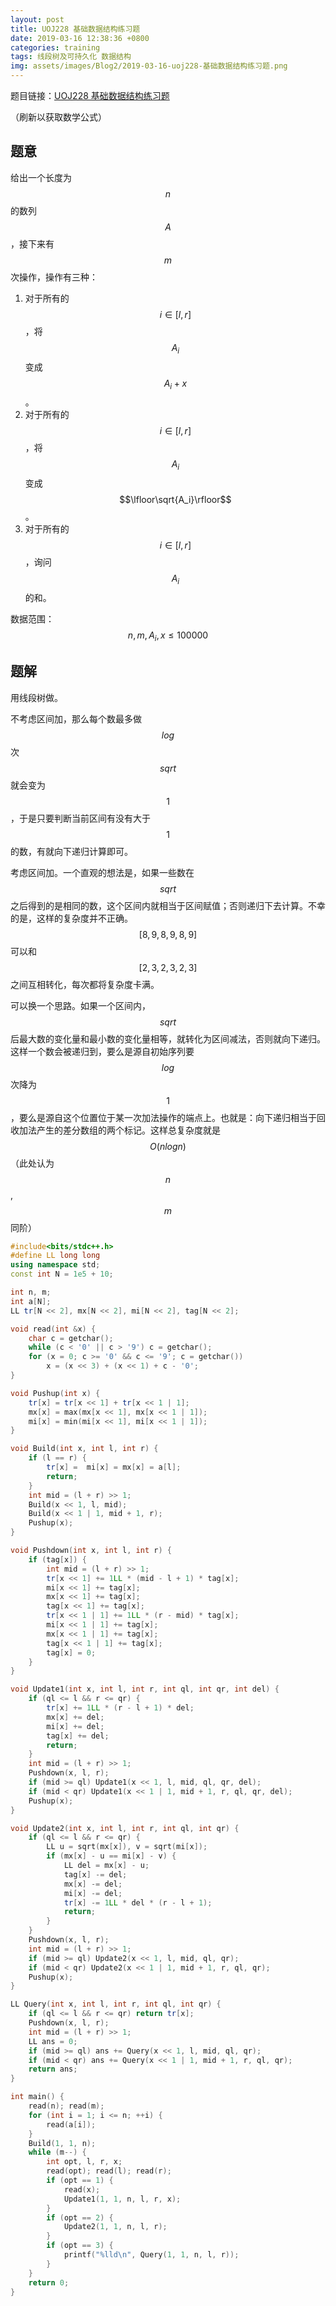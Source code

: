 ```yaml
---
layout: post
title: UOJ228 基础数据结构练习题
date: 2019-03-16 12:38:36 +0800
categories: training
tags: 线段树及可持久化 数据结构
img: assets/images/Blog2/2019-03-16-uoj228-基础数据结构练习题.png
---
```


题目链接：[UOJ228 基础数据结构练习题][100]

（刷新以获取数学公式）

## **题意**

给出一个长度为 $$n$$ 的数列 $$A$$，接下来有 $$m$$ 次操作，操作有三种：

1. 对于所有的 $$i∈[l,r]$$，将 $$A_i$$ 变成 $$A_i+x$$。
2. 对于所有的 $$i∈[l,r]$$，将 $$A_i$$ 变成 $$\lfloor\sqrt{A_i}\rfloor​$$。
3. 对于所有的 $$i∈[l,r]$$，询问 $$A_i$$ 的和。

数据范围：$$n,m,A_i,x≤100000$$

## **题解**

用线段树做。

不考虑区间加，那么每个数最多做$$log$$次$$sqrt$$就会变为$$1$$，于是只要判断当前区间有没有大于$$1$$的数，有就向下递归计算即可。

考虑区间加。一个直观的想法是，如果一些数在$$sqrt$$之后得到的是相同的数，这个区间内就相当于区间赋值；否则递归下去计算。不幸的是，这样的复杂度并不正确。$$[8,9,8,9,8,9]$$可以和$$[2,3,2,3,2,3]$$之间互相转化，每次都将复杂度卡满。

可以换一个思路。如果一个区间内，$$sqrt$$后最大数的变化量和最小数的变化量相等，就转化为区间减法，否则就向下递归。这样一个数会被递归到，要么是源自初始序列要$$log$$次降为$$1$$，要么是源自这个位置位于某一次加法操作的端点上。也就是：向下递归相当于回收加法产生的差分数组的两个标记。这样总复杂度就是$$O(nlogn)$$（此处认为$$n$$,$$m$$同阶）

```cpp
#include<bits/stdc++.h>
#define LL long long
using namespace std;
const int N = 1e5 + 10;

int n, m;
int a[N];
LL tr[N << 2], mx[N << 2], mi[N << 2], tag[N << 2];

void read(int &x) {
	char c = getchar();
	while (c < '0' || c > '9') c = getchar();
	for (x = 0; c >= '0' && c <= '9'; c = getchar())
		x = (x << 3) + (x << 1) + c - '0';
}

void Pushup(int x) {
	tr[x] = tr[x << 1] + tr[x << 1 | 1];
	mx[x] = max(mx[x << 1], mx[x << 1 | 1]);
	mi[x] = min(mi[x << 1], mi[x << 1 | 1]);
}

void Build(int x, int l, int r) {
	if (l == r) {
		tr[x] =  mi[x] = mx[x] = a[l];
		return;
	}
	int mid = (l + r) >> 1;
	Build(x << 1, l, mid);
	Build(x << 1 | 1, mid + 1, r);
	Pushup(x);
}

void Pushdown(int x, int l, int r) {
	if (tag[x]) {
		int mid = (l + r) >> 1;
		tr[x << 1] += 1LL * (mid - l + 1) * tag[x];
		mi[x << 1] += tag[x];
		mx[x << 1] += tag[x];
		tag[x << 1] += tag[x];
		tr[x << 1 | 1] += 1LL * (r - mid) * tag[x];
		mi[x << 1 | 1] += tag[x];
		mx[x << 1 | 1] += tag[x];
		tag[x << 1 | 1] += tag[x];
		tag[x] = 0;
	}
}

void Update1(int x, int l, int r, int ql, int qr, int del) {
	if (ql <= l && r <= qr) {
		tr[x] += 1LL * (r - l + 1) * del;
		mx[x] += del;
		mi[x] += del;
		tag[x] += del;
		return;
	}
	int mid = (l + r) >> 1;
	Pushdown(x, l, r);
	if (mid >= ql) Update1(x << 1, l, mid, ql, qr, del);
	if (mid < qr) Update1(x << 1 | 1, mid + 1, r, ql, qr, del);
	Pushup(x);
}

void Update2(int x, int l, int r, int ql, int qr) {
	if (ql <= l && r <= qr) {
		LL u = sqrt(mx[x]), v = sqrt(mi[x]);
		if (mx[x] - u == mi[x] - v) {
			LL del = mx[x] - u;
			tag[x] -= del;
			mx[x] -= del;
			mi[x] -= del;
			tr[x] -= 1LL * del * (r - l + 1);
			return;
		}
	}
	Pushdown(x, l, r);
	int mid = (l + r) >> 1;
	if (mid >= ql) Update2(x << 1, l, mid, ql, qr);
	if (mid < qr) Update2(x << 1 | 1, mid + 1, r, ql, qr);
	Pushup(x);
}

LL Query(int x, int l, int r, int ql, int qr) {
	if (ql <= l && r <= qr) return tr[x];
	Pushdown(x, l, r);
	int mid = (l + r) >> 1;
	LL ans = 0;
	if (mid >= ql) ans += Query(x << 1, l, mid, ql, qr);
	if (mid < qr) ans += Query(x << 1 | 1, mid + 1, r, ql, qr);
	return ans;
}

int main() {
	read(n); read(m);
	for (int i = 1; i <= n; ++i) {
		read(a[i]);
	}
	Build(1, 1, n);
	while (m--) {
		int opt, l, r, x;
		read(opt); read(l); read(r);
		if (opt == 1) {
			read(x);
			Update1(1, 1, n, l, r, x);
		}
		if (opt == 2) {
			Update2(1, 1, n, l, r);
		}
		if (opt == 3) {
			printf("%lld\n", Query(1, 1, n, l, r));
		}
	}
	return 0;
}
```



[100]: http://uoj.ac/problem/228
